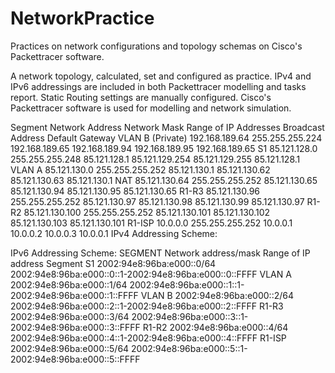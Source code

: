 # NetworkPractice
Practices on network configurations and topology schemas on Cisco's Packettracer software.

A network topology, calculated, set and configured as practice.
IPv4 and IPv6 addressings are included in both Packettracer modelling and tasks report.
Static Routing settings are manually configured.
Cisco's Packettracer software is used for modelling and network simulation.

Segment	Network Address	Network Mask	Range of IP Addresses	Broadcast Address	Default Gateway
VLAN B
(Private)	192.168.189.64	255.255.255.224	192.168.189.65
192.168.189.94	192.168.189.95	192.168.189.65
S1	85.121.128.0	255.255.255.248	85.121.128.1 
85.121.129.254	85.121.129.255	85.121.128.1
VLAN A	85.121.130.0	255.255.255.252	85.121.130.1
85.121.130.62	85.121.130.63	85.121.130.1
NAT	85.121.130.64	255.255.255.252	85.121.130.65
85.121.130.94	85.121.130.95	85.121.130.65
R1-R3	85.121.130.96	255.255.255.252	85.121.130.97
85.121.130.98	85.121.130.99	85.121.130.97
R1-R2	85.121.130.100	255.255.255.252	85.121.130.101
85.121.130.102	85.121.130.103	85.121.130.101
R1-ISP	10.0.0.0	255.255.255.252	10.0.0.1
10.0.0.2	10.0.0.3	10.0.0.1
IPv4 Addressing Scheme:


IPv6	Addressing	Scheme:
SEGMENT	Network address/mask	Range of IP address
Segment S1	2002:94e8:96ba:e000::0/64	2002:94e8:96ba:e000::0::1-2002:94e8:96ba:e000::0::FFFF
VLAN A	2002:94e8:96ba:e000::1/64	2002:94e8:96ba:e000::1::1-2002:94e8:96ba:e000::1::FFFF
VLAN B	2002:94e8:96ba:e000::2/64	2002:94e8:96ba:e000::2::1-2002:94e8:96ba:e000::2::FFFF
R1-R3	2002:94e8:96ba:e000::3/64	2002:94e8:96ba:e000::3::1-2002:94e8:96ba:e000::3::FFFF
R1-R2	2002:94e8:96ba:e000::4/64	2002:94e8:96ba:e000::4::1-2002:94e8:96ba:e000::4::FFFF
R1-ISP	2002:94e8:96ba:e000::5/64	2002:94e8:96ba:e000::5::1-2002:94e8:96ba:e000::5::FFFF
